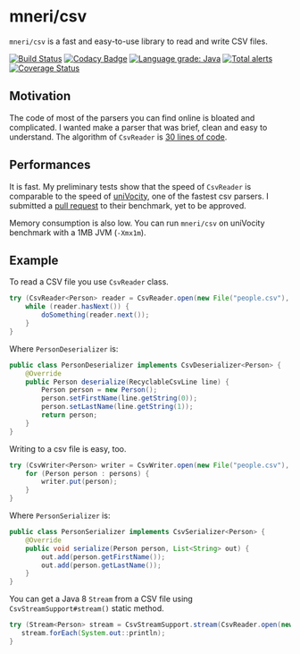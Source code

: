 # mneri/csv
`mneri/csv` is a fast and easy-to-use library to read and write CSV files.

[![Build Status](https://travis-ci.org/mneri/csv.svg?branch=master)](https://travis-ci.org/mneri/csv)
[![Codacy Badge](https://api.codacy.com/project/badge/Grade/d30b8cc221234302a0f4686cd9a38f42)](https://app.codacy.com/app/mneri_2/csv?utm_source=github.com&utm_medium=referral&utm_content=mneri/csv&utm_campaign=Badge_Grade_Dashboard)
[![Language grade: Java](https://img.shields.io/lgtm/grade/java/g/mneri/csv.svg?logo=lgtm&logoWidth=18)](https://lgtm.com/projects/g/mneri/csv/context:java)
[![Total alerts](https://img.shields.io/lgtm/alerts/g/mneri/csv.svg?logo=lgtm&logoWidth=18)](https://lgtm.com/projects/g/mneri/csv/alerts/)
[![Coverage Status](https://coveralls.io/repos/github/mneri/csv/badge.svg?branch=master)](https://coveralls.io/github/mneri/csv?branch=master)

## Motivation
The code of most of the parsers you can find online is bloated and complicated. I wanted make a parser that was brief,
clean and easy to understand. The algorithm of `CsvReader` is
[30 lines of code](https://github.com/mneri/csv/blob/master/src/main/java/me/mneri/csv/CsvReader.java#L259).

## Performances
It is fast. My preliminary tests show that the speed of `CsvReader` is comparable to the speed of
[uniVocity](https://github.com/uniVocity/univocity-parsers), one of the fastest csv parsers. I submitted a
[pull request](https://github.com/uniVocity/csv-parsers-comparison/pull/23) to their benchmark, yet to be approved.

Memory consumption is also low. You can run `mneri/csv` on uniVocity benchmark with a 1MB JVM (`-Xmx1m`).

## Example
To read a CSV file you use `CsvReader` class.

```java
try (CsvReader<Person> reader = CsvReader.open(new File("people.csv"), new PersonDeserializer())) {
    while (reader.hasNext()) {
        doSomething(reader.next());
    }
}
```

Where `PersonDeserializer` is:

```java
public class PersonDeserializer implements CsvDeserializer<Person> {
    @Override
    public Person deserialize(RecyclableCsvLine line) {
        Person person = new Person();
        person.setFirstName(line.getString(0));
        person.setLastName(line.getString(1));
        return person;
    }
}
```

Writing to a csv file is easy, too.

```java
try (CsvWriter<Person> writer = CsvWriter.open(new File("people.csv"), new PersonSerializer())) {
    for (Person person : persons) {
        writer.put(person);
    }
}
```

Where `PersonSerializer` is:

```java
public class PersonSerializer implements CsvSerializer<Person> {
    @Override
    public void serialize(Person person, List<String> out) {
        out.add(person.getFirstName());
        out.add(person.getLastName());
    }
}
```

You can get a Java 8 `Stream` from a CSV file using `CsvStreamSupport#stream()` static method.

```java
try (Stream<Person> stream = CsvStreamSupport.stream(CsvReader.open(new File("test.csv"), new PersonDeserializer()), false)) {
   stream.forEach(System.out::println);
}
```
